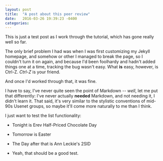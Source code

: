 ```yaml
---
layout: post
title:  "A post about this peer review"
date:   2016-03-26 19:39:23 -0400
categories: 
---
```

This is just a test post as I work through the tutorial, which has gone really well so far.

The only brief problem I had was when I was first customizing my Jekyll homepage, and somehow
or other I managed to break the page, so I couldn't turn it on again, and because I'd been foolhardy
and hadn't added things one at a time, tracking the bug wasn't easy. What **is** easy, however,
is Ctrl-Z. *Ctrl-Z* is your friend.

And once I'd worked through that, it was fine.

I have to say, I've never quite seen the point of Markdown -- _well_, let me put that differently: 
I've never actually **needed** Markdown, and not needing it, I didn't learn it. That said, it's 
very similar to the stylistic conventions of mid-90s Usenet groups, so maybe it'll come more
naturally to me than I think.

I just want to test the list functionality:

* Tonight is Erev Half-Priced Chocolate Day
+ Tomorrow is Easter
- The Day after that is Ann Leckie's 2SID
* Yeah, that should be a good test.